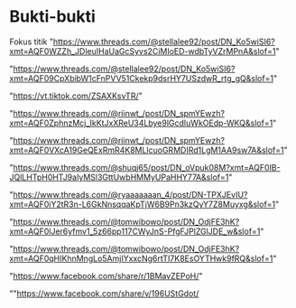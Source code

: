 # Bukti-bukti
Fokus titik
"https://www.threads.com/@stellalee92/post/DN_Ko5wiSI6?xmt=AQF0WZZh_JDleuIHaUaGcSyvs2CiMIoED-wdbTyVZrMPnA&slof=1"

"https://www.threads.com/@stellalee92/post/DN_Ko5wiSI6?xmt=AQF09CpXbibW1cFnPVV51Ckekp9dsrHY7USzdwR_rtg_gQ&slof=1"

"https://vt.tiktok.com/ZSAXKsvTR/"

"https://www.threads.com/@riinwt_/post/DN_spmYEwzh?xmt=AQF0ZphnzMcj_IkKtJxXReU34Lbye9lGcdIuWkOEdp-WKQ&slof=1"

"https://www.threads.com/@riinwt_/post/DN_spmYEwzh?xmt=AQF0VXcA19GeQExRmR4K8MLlcuoGRMDIRd1LgM1AA9sw7A&slof=1"

"https://www.threads.com/@shuqj65/post/DN_oVpuk08M?xmt=AQF0IB-JQlLHTpH0HTJ9aIyMSl3GttUwbHMMyUPaHHY77A&slof=1"

"https://www.threads.com/@ryaaaaaaan_4/post/DN-TPXJEvIU?xmt=AQF0iY2tR3n-L6GkNnsqqaKpTjW6B9Pn3kzQyY7Z8Muyxg&slof=1"

"https://www.threads.com/@tomwibowo/post/DN_OdjFE3hK?xmt=AQF0lJer6yfmv1_5z66pp117CWyJnS-PfgFJPlZGlJDE_w&slof=1"


"https://www.threads.com/@tomwibowo/post/DN_OdjFE3hK?xmt=AQF0qHIKhnMngLo5AmjIYxxcNg6rtTI7K8EsOYTHwk9fRQ&slof=1"


"https://www.facebook.com/share/r/1BMavZEPoH/"

""https://www.facebook.com/share/v/196UStGdot/